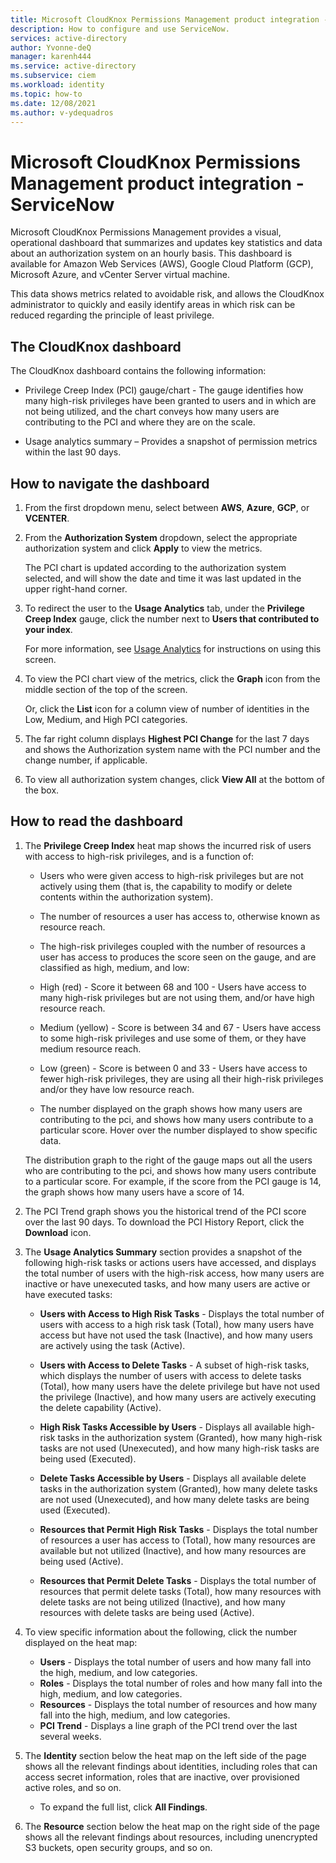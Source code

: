 ```yaml
---
title: Microsoft CloudKnox Permissions Management product integration - ServiceNow
description: How to configure and use ServiceNow.
services: active-directory
author: Yvonne-deQ
manager: karenh444
ms.service: active-directory
ms.subservice: ciem
ms.workload: identity
ms.topic: how-to
ms.date: 12/08/2021
ms.author: v-ydequadros
---
```


# Microsoft CloudKnox Permissions Management product integration - ServiceNow

Microsoft CloudKnox Permissions Management provides a visual, operational dashboard that summarizes and updates key statistics and data about an authorization system on an hourly basis. This dashboard is available for Amazon Web Services (AWS), Google Cloud Platform (GCP), Microsoft Azure, and vCenter Server virtual machine.

This data shows metrics related to avoidable risk, and allows the CloudKnox administrator to quickly and easily identify areas in which risk can be reduced regarding the principle of least privilege.

## The CloudKnox dashboard

The CloudKnox dashboard contains the following information:

- Privilege Creep Index (PCI) gauge/chart - The gauge identifies how many high-risk privileges have been granted to users and in which are not being utilized, and the chart conveys how many users are contributing to the PCI and where they are on the scale.

- Usage analytics summary – Provides a snapshot of permission metrics within the last 90 days.

## How to navigate the dashboard

1. From the first dropdown menu, select between **AWS**, **Azure**, **GCP**, or **VCENTER**. 
2. From the **Authorization System** dropdown, select the appropriate authorization system and click **Apply** to view the metrics. 

   The PCI chart is updated according to the authorization system selected, and will show the date and time it was last updated in the upper right-hand corner.
3. To redirect the user to the **Usage Analytics** tab, under the **Privilege Creep Index** gauge, click the number next to **Users that contributed to your index**. 

    For more information, see [Usage Analytics]() for instructions on using this screen.
4. To view the PCI chart view of the metrics, click the **Graph** icon from the middle section of the top of the screen.

    Or, click the **List** icon for a column view of number of identities in the Low, Medium, and High PCI categories. 
5. The far right column displays **Highest PCI Change** for the last 7 days and shows the Authorization system name with the PCI number and the change number, if applicable. 
6. To view all authorization system changes, click **View All** at the bottom of the box.

## How to read the dashboard

1. The **Privilege Creep Index** heat map shows the incurred risk of users with access to high-risk privileges, and is a function of:

	- Users who were given access to high-risk privileges but are not actively using them (that is, the capability to modify or delete contents within the authorization system).

	- The number of resources a user has access to, otherwise known as resource reach.

	- The high-risk privileges coupled with the number of resources a user has access to produces the score seen on the gauge, and are classified as high, medium, and low:

	- High (red) - Score it between 68 and 100 - Users have access to many high-risk privileges but are not using them, and/or have high resource reach.

	- Medium (yellow) - Score is between 34 and 67 - Users have access to some high-risk privileges and use some of them, or they have medium resource reach.

	- Low (green) - Score is between 0 and 33 - Users have access to fewer high-risk privileges, they are using all their high-risk privileges and/or they have low resource reach.

	- The number displayed on the graph shows how many users are contributing to the pci, and shows how many users contribute to a particular score. Hover over the number displayed to show specific data.

   The distribution graph to the right of the gauge maps out all the users who are contributing to the pci, and shows how many users contribute to a particular score. For example, if the score from the PCI gauge is 14, the graph shows how many users have a score of 14.

2. The PCI Trend graph shows you the historical trend of the PCI score over the last 90 days. To download the PCI History Report, click the **Download** icon.

3. The **Usage Analytics Summary** section provides a snapshot of the following high-risk tasks or actions users have accessed, and displays the total number of users with the high-risk access, how many users are inactive or have unexecuted tasks, and how many users are active or have executed tasks:

	- **Users with Access to High Risk Tasks** - Displays the total number of users with access to a high risk task (Total), how many users have access but have not used the task (Inactive), and how many users are actively using the task (Active).

	- **Users with Access to Delete Tasks** - A subset of high-risk tasks, which displays the number of users with access to delete tasks (Total), how many users have the delete privilege but have not used the privilege (Inactive), and how many users are actively executing the delete capability (Active).

	- **High Risk Tasks Accessible by Users** - Displays all available high-risk tasks in the authorization system (Granted), how many high-risk tasks are not used (Unexecuted), and how many high-risk tasks are being used (Executed).

	- **Delete Tasks Accessible by Users** - Displays all available delete tasks in the authorization system (Granted), how many delete tasks are not used (Unexecuted), and how many delete tasks are being used (Executed).

	- **Resources that Permit High Risk Tasks** - Displays the total number of resources a user has access to (Total), how many resources are available but not utilized (Inactive), and how many resources are being used (Active).

	- **Resources that Permit Delete Tasks** - Displays the total number of resources that permit delete tasks (Total), how many resources with delete tasks are not being utilized (Inactive), and how many resources with delete tasks are being used (Active).


4. To view specific information about the following, click the number displayed on the heat map:
	- **Users** - Displays the total number of users and how many fall into the high, medium, and low categories.
	- **Roles** - Displays the total number of roles and how many fall into the high, medium, and low categories.
	- **Resources** - Displays the total number of resources and how many fall into the high, medium, and low categories.
	- **PCI Trend** - Displays a line graph of the PCI trend over the last several weeks.

5. The **Identity** section below the heat map on the left side of the page shows all the relevant findings about identities, including roles that can access secret information, roles that are inactive, over provisioned active roles, and so on. 

   - To expand the full list, click **All Findings**.
6. The **Resource** section below the heat map on the right side of the page shows all the relevant findings about resources, including unencrypted S3 buckets, open security groups, and so on.

<!---## Next steps--->